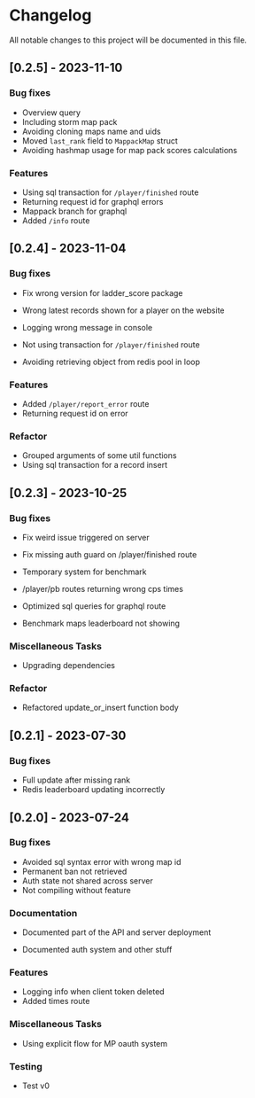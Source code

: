 # Changelog

All notable changes to this project will be documented in this file.

## [0.2.5] - 2023-11-10

### Bug fixes

- Overview query
- Including storm map pack
- Avoiding cloning maps name and uids
- Moved `last_rank` field to `MappackMap` struct
- Avoiding hashmap usage for map pack scores calculations

### Features

- Using sql transaction for `/player/finished` route
- Returning request id for graphql errors
- Mappack branch for graphql
- Added `/info` route

## [0.2.4] - 2023-11-04

### Bug fixes

- Fix wrong version for ladder_score package

- Wrong latest records shown for a player on the website
- Logging wrong message in console
- Not using transaction for `/player/finished` route
- Avoiding retrieving object from redis pool in loop

### Features

- Added `/player/report_error` route
- Returning request id on error

### Refactor

- Grouped arguments of some util functions
- Using sql transaction for a record insert

## [0.2.3] - 2023-10-25

### Bug fixes

- Fix weird issue triggered on server

- Fix missing auth guard on /player/finished route

- Temporary system for benchmark
- /player/pb routes returning wrong cps times
- Optimized sql queries for graphql route
- Benchmark maps leaderboard not showing

### Miscellaneous Tasks

- Upgrading dependencies


### Refactor

- Refactored update_or_insert function body


## [0.2.1] - 2023-07-30

### Bug fixes

- Full update after missing rank
- Redis leaderboard updating incorrectly

## [0.2.0] - 2023-07-24

### Bug fixes

- Avoided sql syntax error with wrong map id
- Permanent ban not retrieved
- Auth state not shared across server
- Not compiling without feature

### Documentation

- Documented part of the API and server deployment

- Documented auth system and other stuff


### Features

- Logging info when client token deleted
- Added times route

### Miscellaneous Tasks

- Using explicit flow for MP oauth system


### Testing

- Test v0


<!-- generated by git-cliff -->
